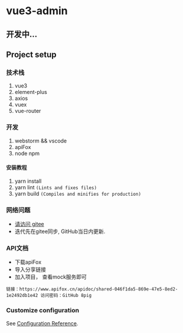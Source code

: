 # vue3-admin
## 开发中...

## Project setup
### 技术栈
1. vue3
2. element-plus
3. axios
4. vuex 
5. vue-router


### 开发
1. webstorm && vscode
2. apiFox
3. node npm

#### 安装教程
1. yarn install
2. yarn lint `(Lints and fixes files)`
3. yarn build `(Compiles and minifies for production)`

### 网络问题
- [请访问 gitee](https://gitee.com/yezhu_peiqi/vue3-admin)
- 迭代先在gitee同步, GitHub当日内更新.

### API文档
- 下载apiFox
- 导入分享链接
- 加入项目， 查看mock服务即可 

`链接：https://www.apifox.cn/apidoc/shared-046f1da5-869e-47e5-8ed2-1e2492db1e42 访问密码：GitHub 8pig`


### Customize configuration
See [Configuration Reference](https://cli.vuejs.org/config/).
